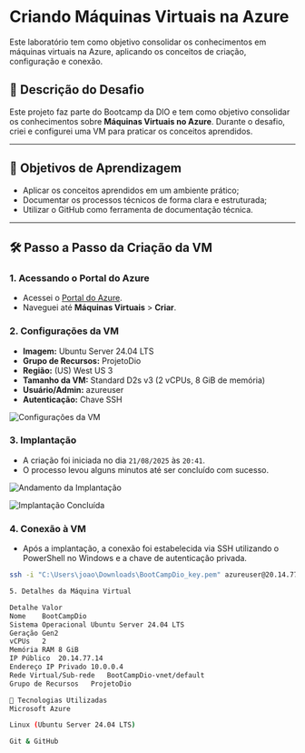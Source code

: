 # Criando Máquinas Virtuais na Azure

Este laboratório tem como objetivo consolidar os conhecimentos em máquinas virtuais na Azure, aplicando os conceitos de criação, configuração e conexão.

## 📖 Descrição do Desafio

Este projeto faz parte do Bootcamp da DIO e tem como objetivo consolidar os conhecimentos sobre **Máquinas Virtuais no Azure**. Durante o desafio, criei e configurei uma VM para praticar os conceitos aprendidos.

---

## 🎯 Objetivos de Aprendizagem

- Aplicar os conceitos aprendidos em um ambiente prático;
- Documentar os processos técnicos de forma clara e estruturada;
- Utilizar o GitHub como ferramenta de documentação técnica.

---

## 🛠️ Passo a Passo da Criação da VM

### 1. Acessando o Portal do Azure

- Acessei o [Portal do Azure](https://portal.azure.com).
- Naveguei até **Máquinas Virtuais** > **Criar**.

### 2. Configurações da VM

- **Imagem:** Ubuntu Server 24.04 LTS
- **Grupo de Recursos:** ProjetoDio
- **Região:** (US) West US 3
- **Tamanho da VM:** Standard D2s v3 (2 vCPUs, 8 GiB de memória)
- **Usuário/Admin:** azureuser
- **Autenticação:** Chave SSH

![Configurações da VM](imagens/image_67a056.png)

### 3. Implantação

- A criação foi iniciada no dia `21/08/2025` às `20:41`.
- O processo levou alguns minutos até ser concluído com sucesso.

![Andamento da Implantação](imagens/image_71ac21.png)

![Implantação Concluída](imagens/image_71abe2.png)

### 4. Conexão à VM

- Após a implantação, a conexão foi estabelecida via SSH utilizando o PowerShell no Windows e a chave de autenticação privada.

```bash
ssh -i "C:\Users\joao\Downloads\BootCampDio_key.pem" azureuser@20.14.77.14

5. Detalhes da Máquina Virtual

Detalhe	Valor
Nome	BootCampDio
Sistema Operacional	Ubuntu Server 24.04 LTS
Geração	Gen2
vCPUs	2
Memória RAM	8 GiB
IP Público	20.14.77.14
Endereço IP Privado	10.0.0.4
Rede Virtual/Sub-rede	BootCampDio-vnet/default
Grupo de Recursos	ProjetoDio

🚀 Tecnologias Utilizadas
Microsoft Azure

Linux (Ubuntu Server 24.04 LTS)

Git & GitHub
